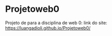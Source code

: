 # Projetoweb0
Projeto de para a disciplina de web 0:
link do site: https://luangadioli.github.io/Projetoweb0/

